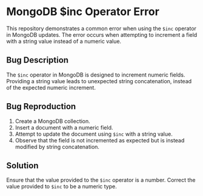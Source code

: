 # MongoDB $inc Operator Error
This repository demonstrates a common error when using the `$inc` operator in MongoDB updates.  The error occurs when attempting to increment a field with a string value instead of a numeric value.

## Bug Description
The `$inc` operator in MongoDB is designed to increment numeric fields. Providing a string value leads to unexpected string concatenation, instead of the expected numeric increment.

## Bug Reproduction
1. Create a MongoDB collection.
2. Insert a document with a numeric field.
3. Attempt to update the document using `$inc` with a string value.
4. Observe that the field is not incremented as expected but is instead modified by string concatenation.

## Solution
Ensure that the value provided to the `$inc` operator is a number. Correct the value provided to `$inc` to be a numeric type.